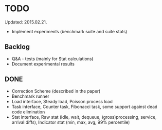 TODO
==

Updated: 2015.02.21.

* Implement experiments (benchmark suite and suite stats)

Backlog
--

* Q&A - tests (mainly for Stat calculations) 
* Document experimental results

DONE
--

* Correction Scheme (described in the paper)
* Benchmark runner
* Load interface, Steady load, Poisson process load
* Task interface, Counter task, Fibonacci task, some support against dead code elimination
* Stat interface, Raw stat (idle, wait, dequeue, (gross)processing, service, arrival diffs), Indicator stat (min, max, avg, 99% percentile)